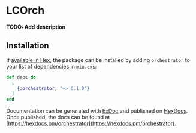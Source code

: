 # LCOrch

**TODO: Add description**

## Installation

If [available in Hex](https://hex.pm/docs/publish), the package can be installed
by adding `orchestrator` to your list of dependencies in `mix.exs`:

```elixir
def deps do
  [
    {:orchestrator, "~> 0.1.0"}
  ]
end
```

Documentation can be generated with [ExDoc](https://github.com/elixir-lang/ex_doc)
and published on [HexDocs](https://hexdocs.pm). Once published, the docs can
be found at [https://hexdocs.pm/orchestrator](https://hexdocs.pm/orchestrator).

